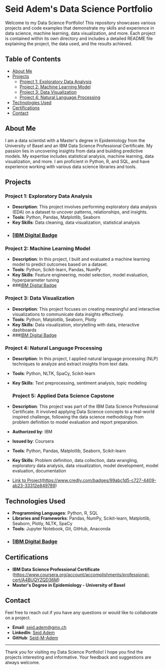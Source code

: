 # Seid Adem's Data Science Portfolio

Welcome to my Data Science Portfolio! This repository showcases various projects and code examples that demonstrate my skills and experience in data science, machine learning, data visualization, and more. Each project is contained within its own directory and includes a detailed README file explaining the project, the data used, and the results achieved.

## Table of Contents

- [About Me](#about-me)
- [Projects](#projects)
  - [Project 1: Exploratory Data Analysis](#project-1-exploratory-data-analysis)
  - [Project 2: Machine Learning Model](#project-2-machine-learning-model)
  - [Project 3: Data Visualization](#project-3-data-visualization)
  - [Project 4: Natural Language Processing](#project-4-natural-language-processing)
- [Technologies Used](#technologies-used)
- [Certifications](#certifications)
- [Contact](#contact)

## About Me

I am a data scientist with a Master's degree in Epidemiology from the University of Basel and an IBM Data Science Professional Certificate. My passion lies in uncovering insights from data and building predictive models. My expertise includes statistical analysis, machine learning, data visualization, and more. I am proficient in Python, R, and SQL, and have experience working with various data science libraries and tools.

## Projects

### Project 1: Exploratory Data Analysis

- **Description**: This project involves performing exploratory data analysis (EDA) on a dataset to uncover patterns, relationships, and insights.
- **Tools**: Python, Pandas, Matplotlib, Seaborn
- **Key Skills**: Data cleaning, data visualization, statistical analysis
- ### [[IBM Digital Badge](https://www.credly.com/badges/913c02a1-2fd1-4db2-a259-4518716450a1)

### Project 2: Machine Learning Model

- **Description**: In this project, I built and evaluated a machine learning model to predict outcomes based on a dataset.
- **Tools**: Python, Scikit-learn, Pandas, NumPy
- **Key Skills**: Feature engineering, model selection, model evaluation, hyperparameter tuning
- ###[IBM Digital Badge](https://www.credly.com/badges/5ffb98ea-e298-4d2a-b145-90efdbf8c062)

### Project 3: Data Visualization

- **Description**: This project focuses on creating meaningful and interactive visualizations to communicate data insights effectively.
- **Tools**: Python, Matplotlib, Seaborn, Plotly
- **Key Skills**: Data visualization, storytelling with data, interactive dashboards
- ###[IBM Digital Badge](https://www.credly.com/badges/a4dee89f-ca5e-4b04-8398-4d2f5e7ee042)

### Project 4: Natural Language Processing

- **Description**: In this project, I applied natural language processing (NLP) techniques to analyze and extract insights from text data.
- **Tools**: Python, NLTK, SpaCy, Scikit-learn
- **Key Skills**: Text preprocessing, sentiment analysis, topic modeling


  ### Project 5: Applied Data Science Capstone

- **Description**: This project was part of the IBM Data Science Professional Certificate. It involved applying Data Science concepts to a real-world inspired challenge, following the data science methodology from problem definition to model evaluation and report preparation.
- **Authorized by**: IBM
- **Issued by**: Coursera
- **Tools**: Python, Pandas, Matplotlib, Seaborn, Scikit-learn
- **Key Skills**: Problem definition, data collection, data wrangling, exploratory data analysis, data visualization, model development, model evaluation, documentation
- [Link to Project](./Project_5_Applied_Data_Science_Capstone)(https://www.credly.com/badges/99abc1d5-c727-4409-ab23-33312e849789)

## Technologies Used

- **Programming Languages**: Python, R, SQL
- **Libraries and Frameworks**: Pandas, NumPy, Scikit-learn, Matplotlib, Seaborn, Plotly, NLTK, SpaCy
- **Tools**: Jupyter Notebook, Git, GitHub, Anaconda
- ### [[IBM Digital Badge](https://www.credly.com/badges/99abc1d5-c727-4409-ab23-33312e849789)

## Certifications

- **IBM Data Science Professional Certificate** (https://www.coursera.org/account/accomplishments/professional-cert/A4BUQYZQD36M)
- **Master's Degree in Epidemiology - University of Basel**


## Contact

Feel free to reach out if you have any questions or would like to collaborate on a project.

- **Email**: [seid.adem@gmx.ch](mailto:seid.adem@gmx.ch)
- **LinkedIn**: [Seid Adem](https://www.linkedin.com/in/seid-adem/)
- **GitHub**: [Seid-M-Adem](https://github.com/Seid-M-Adem)

---

Thank you for visiting my Data Science Portfolio! I hope you find the projects interesting and informative. Your feedback and suggestions are always welcome.
